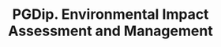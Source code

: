 ---
title: PGDip. Environmental Impact Assessment and Management
organization: University of Manchester
organizationUrl: https://www.manchester.ac.uk/
location: Manchester, UK
start: 2008-09-01
end: 2010-07-31
---